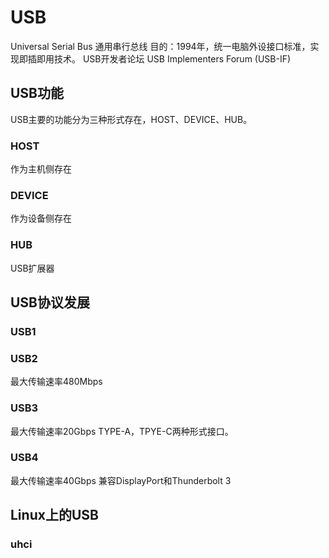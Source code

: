 # USB
Universal Serial Bus 通用串行总线
目的：1994年，统一电脑外设接口标准，实现即插即用技术。
USB开发者论坛 USB Implementers Forum (USB-IF)


## USB功能
USB主要的功能分为三种形式存在，HOST、DEVICE、HUB。

### HOST
作为主机侧存在

### DEVICE
作为设备侧存在

### HUB
USB扩展器


## USB协议发展
### USB1


### USB2
最大传输速率480Mbps

### USB3
最大传输速率20Gbps
TYPE-A，TPYE-C两种形式接口。

### USB4
最大传输速率40Gbps
兼容DisplayPort和Thunderbolt 3


## Linux上的USB


### uhci




